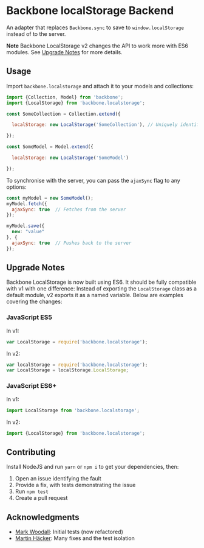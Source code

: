 # Backbone localStorage Backend

An adapter that replaces `Backbone.sync` to save to `window.localStorage`
instead of to the server.

**Note** Backbone LocalStorage v2 changes the API to work more with ES6 modules.
See [Upgrade Notes](#upgrade-notes) for more details.

## Usage

Import `backbone.localstorage` and attach it to your models and collections:

```javascript
import {Collection, Model} from 'backbone';
import {LocalStorage} from 'backbone.localstorage';

const SomeCollection = Collection.extend({

  localStorage: new LocalStorage('SomeCollection'), // Uniquely identify this

});

const SomeModel = Model.extend({

  localStorage: new LocalStorage('SomeModel')

});
```

To synchronise with the server, you can pass the `ajaxSync` flag to any options:

```javascript
const myModel = new SomeModel();
myModel.fetch({
  ajaxSync: true  // Fetches from the server
});

myModel.save({
  new: "value"
}, {
  ajaxSync: true  // Pushes back to the server
});
```

## Upgrade Notes

Backbone LocalStorage is now built using ES6. It should be fully compatible with
v1 with one difference: Instead of exporting the `LocalStorage` class as a
default module, v2 exports it as a named variable. Below are examples covering
the changes:

### JavaScript ES5

In v1:

```javascript
var LocalStorage = require('backbone.localstorage');
```

In v2:

```javascript
var localStorage = require('backbone.localstorage');
var LocalStorage = localStorage.LocalStorage;
```

### JavaScript ES6+

In v1:

```javascript
import LocalStorage from 'backbone.localstorage';
```

In v2:

```javascript
import {LocalStorage} from 'backbone.localstorage';
```

## Contributing

Install NodeJS and run `yarn` or `npm i` to get your dependencies, then:

1. Open an issue identifying the fault
2. Provide a fix, with tests demonstrating the issue
3. Run `npm test`
4. Create a pull request


## Acknowledgments

- [Mark Woodall](https://github.com/llad): Initial tests (now refactored)
- [Martin Häcker](https://github.com/dwt): Many fixes and the test isolation
